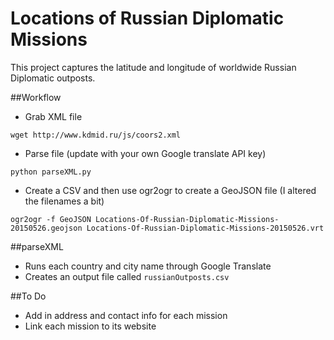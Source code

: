 # Locations of Russian Diplomatic Missions
This project captures the latitude and longitude of worldwide Russian Diplomatic outposts.

##Workflow
* Grab XML file
```
wget http://www.kdmid.ru/js/coors2.xml
```
* Parse file (update with your own Google translate API key)
```
python parseXML.py
```
* Create a CSV and then use ogr2ogr to create a GeoJSON file (I altered the filenames a bit)
```
ogr2ogr -f GeoJSON Locations-Of-Russian-Diplomatic-Missions-20150526.geojson Locations-Of-Russian-Diplomatic-Missions-20150526.vrt
```

##parseXML
* Runs each country and city name through Google Translate
* Creates an output file called `russianOutposts.csv`

##To Do
* Add in address and contact info for each mission
* Link each mission to its website
